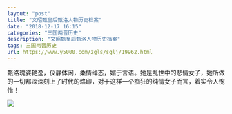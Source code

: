```yaml
---
layout: "post"
title: "文昭甄皇后甄洛人物历史档案"
date: "2018-12-17 16:15"
categories: "三国两晋历史"
description: "文昭甄皇后甄洛人物历史档案"
tags: 三国两晋历史
url: https://www.y5000.com/zgls/sglj/19962.html
---
```






甄洛瑰姿艳逸，仪静体闲，柔情绰态，媚于言语。她是乱世中的悲情女子，她所做的一切都深深刻上了时代的烙印，对于这样一个痴狂的纯情女子而言，着实令人惋惜！

![](/uploads/allimg/170427/6-1F42G5014AP.JPG)
